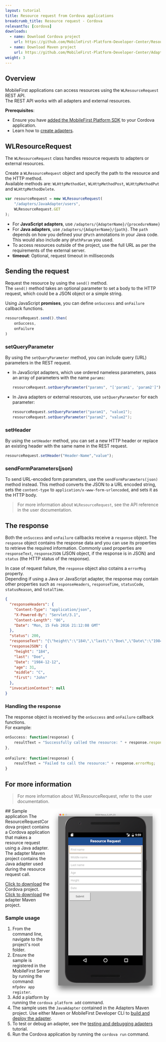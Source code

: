 ```yaml
---
layout: tutorial
title: Resource request from Cordova applications
breadcrumb_title: Resource request - Cordova
relevantTo: [cordova]
downloads:
  - name: Download Cordova project
    url: https://github.com/MobileFirst-Platform-Developer-Center/ResourceRequestCordova/tree/release80
  - name: Download Maven project
    url: https://github.com/MobileFirst-Platform-Developer-Center/Adapters/tree/release80
weight: 3
---
```

## Overview
MobileFirst applications can access resources using the `WLResourceRequest` REST API.  
The REST API works with all adapters and external resources.

**Prerequisites**:

- Ensure you have [added the MobileFirst Platform SDK](../../adding-the-mfpf-sdk/cordova) to your Cordova application.
- Learn how to [create adapters](../../adapters/adapters-overview/).

## WLResourceRequest
The `WLResourceRequest` class handles resource requests to adapters or external resources.

Create a `WLResourceRequest` object and specify the path to the resource and the HTTP method.  
Available methods are: `WLHttpMethodGet`, `WLHttpMethodPost`, `WLHttpMethodPut` and `WLHttpMethodDelete`.

```javascript
var resourceRequest = new WLResourceRequest(
    "/adapters/JavaAdapter/users",
    WLResourceRequest.GET
);
```

* For **JavaScript adapters**, use `/adapters/{AdapterName}/{procedureName}`
* For **Java adapters**, use `/adapters/{AdapterName}/{path}`. The `path` depends on how you defined your `@Path` annotations in your Java code. This would also include any `@PathParam` you used.
* To access resources outside of the project, use the full URL as per the requirements of the external server.
* **timeout**: Optional, request timeout in milliseconds

## Sending the request
Request the resource by using the `send()` method.  
The `send()` method takes an optional parameter to set a body to the HTTP request, which could be a JSON object or a simple string. 

Using JavaScript **promises**, you can define `onSuccess` and `onFailure` callback functions.

```js
resourceRequest.send().then(
    onSuccess,
    onFailure
)
```

### setQueryParameter
By using the `setQueryParameter` method, you can include query (URL) parameters in the REST request.

* In JavaScript adapters, which use ordered nameless parameters, pass an array of parameters with the name `params`:

    ```js
    resourceRequest.setQueryParameter("params", "['param1', 'param2']");
    ```
* In Java adapters or external resources, use `setQueryParameter` for each parameter:

    ```java
    resourceRequest.setQueryParameter("param1", "value1");
    resourceRequest.setQueryParameter("param2", "value2");
    ```

### setHeader
By using the `setHeader` method, you can set a new HTTP header or replace an existing header with the same name in the REST request.

```js
resourceRequest.setHeader("Header-Name","value");
```

### sendFormParameters(json)
To send URL-encoded form parameters, use the `sendFormParameters(json)` method instead. This method converts the JSON to a URL encoded string, sets the `content-type` to `application/x-www-form-urlencoded`, and sets it as the HTTP body.

> For more information about `WLResourceRequest`, see the API reference in the user documentation.

## The response
Both the `onSuccess` and `onFailure` callbacks receive a `response` object. The `response` object contains the response data and you can use its properties to retrieve the required information. Commonly used properties are `responseText`, `responseJSON` (JSON object, if the response is in JSON) and `status` (the HTTP status of the response).

In case of request failure, the `response` object also cotains a `errorMsg` property.  
Depending if using a Java or JavaScript adapter, the response may contain other properties such as `responseHeaders`, `responseTime`, `statusCode`, `statusReason`, and `totalTime`.

```json
{
  "responseHeaders": {
    "Content-Type": "application/json",
    "X-Powered-By": "Servlet/3.1",
    "Content-Length": "86",
    "Date": "Mon, 15 Feb 2016 21:12:08 GMT"
  },
  "status": 200,
  "responseText": "{\"height\":\"184\",\"last\":\"Doe\",\"Date\":\"1984-12-12\",\"age\":31,\"middle\":\"C\",\"first\":\"John\"}",
  "responseJSON": {
    "height": "184",
    "last": "Doe",
    "Date": "1984-12-12",
    "age": 31,
    "middle": "C",
    "first": "John"
  },
  "invocationContext": null
}
```

### Handling the response
The response object is received by the `onSuccess` and `onFailure` callback functions.  
For example:

```js
onSuccess: function(response) {
    resultText = "Successfully called the resource: " + response.responseText;
},

onFailure: function(response) {
    resultText = "Failed to call the resource:" + response.errorMsg;
}
```

## For more information
> For more information about WLResourceRequest, refer to the user documentation.

<img alt="Image of the sample application" src="resource-request-success-cordova.png" style="float:right"/>
## Sample application
The ResourceRequestCordova project contains a Cordova application that makes a resource request using a Java adapter.  
The adapter Maven project contains the Java adapter used during the resource request call.

[Click to download](https://github.com/MobileFirst-Platform-Developer-Center/ResourceRequestCordova/tree/release80) the Cordova project.  
[Click to download](https://github.com/MobileFirst-Platform-Developer-Center/Adapters/tree/release80) the adapter Maven project.

### Sample usage
1. From the command line, navigate to the project's root folder.
2. Ensure the sample is registered in the MobileFirst Server by running the command:  
`mfpdev app register`.
3. Add a platform by running the `cordova platform add` command.
4. The sample uses the `JavaAdapter` contained in the Adapters Maven project. Use either Maven or MobileFirst Developer CLI to [build and deploy the adapter](../../adapters/creating-adapters/).
5. To test or debug an adapter, see the [testing and debugging adapters](../../adapters/testing-and-debugging-adapters) tutorial.
6. Run the Cordova application by running the `cordova run` command.
